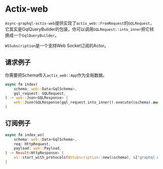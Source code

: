 # Actix-web

`Async-graphql-actix-web`提供实现了`actix_web::FromRequest`的`GQLRequest`，它其实是GqlQueryBuilder的包装，你可以调用`GQLRequest::into_inner`把它转换成一个`GqlQueryBuilder`。

`WSSubscription`是一个支持Web Socket订阅的Actor。

## 请求例子

你需要把Schema传入`actix_web::App`作为全局数据。

```rust
async fn index(
    schema: web::Data<GqlSchema>,
    gql_request: GQLRequest,
) -> web::Json<GQLResponse> {
    web::Json(GQLResponse(gql_request.into_inner().execute(&schema).await))
}

```

## 订阅例子

```rust
async fn index_ws(
    schema: web::Data<GqlSchema>,
    req: HttpRequest,
    payload: web::Payload,
) -> Result<HttpResponse> {
    ws::start_with_protocols(WSSubscription::new(&schema), &["graphql-ws"], &req, payload)
}
```

